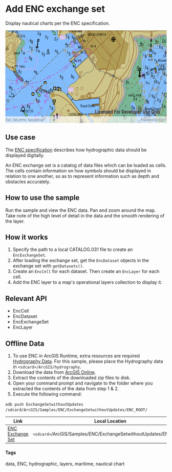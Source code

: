 # Add ENC exchange set

Display nautical charts per the ENC specification.

![Image of adding ENC exchange set](add-enc-exchange-set.png)

## Use case

The [ENC specification](https://docs.iho.int/iho_pubs/standard/S-57Ed3.1/20ApB1.pdf) describes how hydrographic data should be displayed digitally.

An ENC exchange set is a catalog of data files which can be loaded as cells. The cells contain information on how symbols should be displayed in relation to one another, so as to represent information such as depth and obstacles accurately.

## How to use the sample

Run the sample and view the ENC data. Pan and zoom around the map. Take note of the high level of detail in the data and the smooth rendering of the layer.

## How it works

1. Specify the path to a local CATALOG.031 file to create an `EncExchangeSet`.
2. After loading the exchange set, get the `EncDataset` objects in the exchange set with `getDatasets()`.
3. Create an `EncCell` for each dataset. Then create an `EncLayer` for each cell.
4. Add the ENC layer to a map's operational layers collection to display it.

## Relevant API

* EncCell
* EncDataset
* EncExchangeSet
* EncLayer

## Offline Data

1. To use ENC in ArcGIS Runtime, extra resources are required [Hydrography Data](https://developers.arcgis.com/downloads/data). For this sample, please place the Hydrography data in `<sdcard>/ArcGIS/hydrography`.
1. Download the data from [ArcGIS Online](https://arcgisruntime.maps.arcgis.com/home/item.html?id=9d2987a825c646468b3ce7512fb76e2d).
1. Extract the contents of the downloaded zip files to disk.
1. Open your command prompt and navigate to the folder where you extracted the contents of the data from step 1 & 2.
1. Execute the following command:

`adb push ExchangeSetwithoutUpdates /sdcard/ArcGIS/Samples/ENC/ExchangeSetwithoutUpdates/ENC_ROOT/`

Link | Local Location
---------|-------|
|[ENC Exchange Set](https://arcgisruntime.maps.arcgis.com/home/item.html?id=9d2987a825c646468b3ce7512fb76e2d)| `<sdcard>`/ArcGIS/Samples/ENC/ExchangeSetwithoutUpdates/ENC_ROOT/|

#### Tags
data, ENC, hydrographic, layers, maritime, nautical chart

